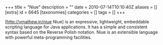 +++
title = "Niue"
description = ""
date = 2010-07-14T10:10:40Z
aliases = []
[extra]
id = 6645
[taxonomies]
categories = []
tags = []
+++

[http://vmathew.in/niue Niue] is an expressive, lightweight, embeddable scripting language for Java applications.  It has a simple and consistent syntax based on the Reverse Polish notation.  Niue is an extensible language with powerful meta-programming facilities.
